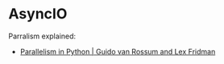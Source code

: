 # AsyncIO

Parralism explained: 

* [Parallelism in Python | Guido van Rossum and Lex Fridman](https://www.youtube.com/watch?v=TAxCf2Thg5U)
